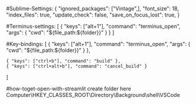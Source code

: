 #Sublime-Settings:
{
"ignored_packages":
["Vintage",],
"font_size": 18,
"index_files": true,
"update_check": false,
"save_on_focus_lost": true,
}



#Terminus-settings:
[
    {
        "keys": ["alt+1"], 
        "command": "terminus_open", 
        "args": {
            "cwd": "${file_path:${folder}}"
        }
    }
]


#Key-bindings:
[
    { "keys": ["alt+1"], "command": "terminus_open", "args": { "cwd": "${file_path:${folder}}" } },

    { "keys": ["ctrl+b"], "command": "build" },
    { "keys": ["ctrl+alt+b"], "command": "cancel_build" }
]


#how-toget-open-with-streamlit
create folder here
Computer\HKEY_CLASSES_ROOT\Directory\Background\shell\VSCode
